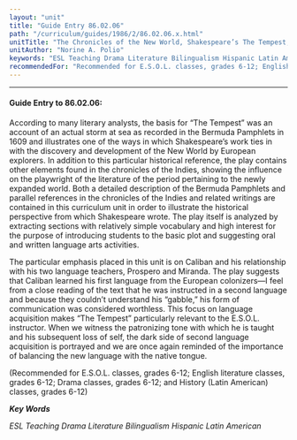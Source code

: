 ```yaml
---
layout: "unit"
title: "Guide Entry 86.02.06"
path: "/curriculum/guides/1986/2/86.02.06.x.html"
unitTitle: "The Chronicles of the New World, Shakespeare’s The Tempest, and E.S.O.L Instruction"
unitAuthor: "Norine A. Polio"
keywords: "ESL Teaching Drama Literature Bilingualism Hispanic Latin American"
recommendedFor: "Recommended for E.S.O.L. classes, grades 6-12; English literature classes, grades 6-12; Drama classes, grades 6-12; and History (Latin American) classes, grades 6-12"
---
```

<body>
<hr/>
<h4>
Guide Entry to 86.02.06:
</h4>
According to many literary analysts, the basis for “The Tempest” was an account of an actual storm at sea as recorded in the Bermuda Pamphlets in 1609 and illustrates one of the ways in which Shakespeare’s work ties in with the discovery and development of the New World by European explorers. In addition to this particular historical reference, the play contains other elements found in the chronicles of the Indies, showing the influence on the playwright of the literature of the period pertaining to the newly expanded world. Both a detailed description of the Bermuda Pamphlets and parallel references in the chronicles of the Indies and related writings are contained in this curriculum unit in order to illustrate the historical perspective from which Shakespeare wrote. The play itself is analyzed by extracting sections with relatively simple vocabulary and high interest for the purpose of introducing students to the basic plot and suggesting oral and written language arts activities.
<p>
The particular emphasis placed in this unit is on Caliban and his relationship with his two language teachers, Prospero and Miranda. The play suggests that Caliban learned his first language from the European colonizers—I feel from a close reading of the text that he was instructed in a second language and because they couldn’t understand his “gabble,” his form of communication was considered worthless. This focus on language acquisition makes “The Tempest” particularly relevant to the E.S.O.L. instructor. When we witness the patronizing tone with which he is taught and his subsequent loss of self, the dark side of second language acquisition is portrayed and we are once again reminded of the importance of balancing the new language with the native tongue.
</p>
<p>
(Recommended for E.S.O.L. classes, grades 6-12; English literature classes, grades 6-12; Drama classes, grades 6-12; and History (Latin American) classes, grades 6-12)
</p>
<p>
<b>
<i>
Key Words
</i>
</b>
<br/>
</p>
<p>
<i>
ESL Teaching Drama Literature Bilingualism Hispanic Latin American
</i>
</p>
</body>